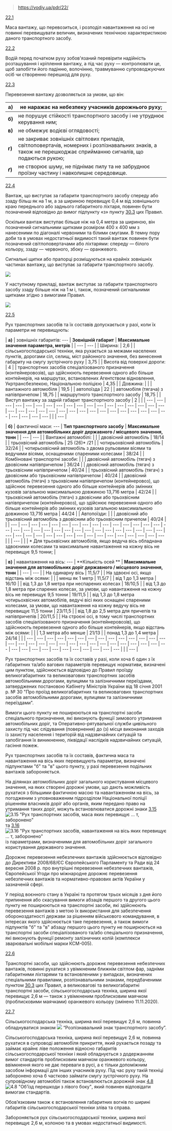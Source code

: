 > https://vodiy.ua/pdr/22/

[22.1](https://vodiy.ua/pdr/22/#221 "постійне посилання")

Маса вантажу, що перевозиться, і розподіл навантаження на осі не повинні перевищувати величин, визначених технічною характеристикою даного транспортного засобу.

[22.2](https://vodiy.ua/pdr/22/#222 "постійне посилання")

Водій перед початком руху зобов'язаний перевірити надійність розташування і кріплення вантажу, а під час руху — контролювати це, щоб запобігти його падінню, волочінню, травмуванню супроводжуючих осіб чи створенню перешкод для руху.

[22.3](https://vodiy.ua/pdr/22/#223 "постійне посилання")

Перевезення вантажу дозволяється за умови, що він:

| **a)** | не наражає на небезпеку учасників дорожнього руху; |
| --- | --- |
| **б)** | не порушує стійкості транспортного засобу і не утруднює керування ним; |
| **в)** | не обмежує водієві оглядовості; |
| **г)** | не закриває зовнішніх світлових приладів, світлоповертачів, номерних і розпізнавальних знаків, а також не перешкоджає сприйманню сигналів, що подаються рукою; |
| **ґ)** | не створює шуму, не піднімає пилу та не забруднює проїзну частину і навколишнє середовище. |

[22.4](https://vodiy.ua/pdr/22/#224 "постійне посилання")

Вантаж, що виступає за габарити транспортного засобу спереду або ззаду більш як на 1 м, а за шириною перевищує 0,4 м від зовнішнього краю переднього або заднього габаритного ліхтаря, повинен бути позначений відповідно до вимог підпункту «з» пункту [30.3](https://vodiy.ua/pdr/30/#303) цих Правил.

Оскільки вантаж виступає більше ніж на 0,4 метра за шириною, він позначений сигнальними щитками розміром 400 х 400 мм з нанесеними по діагоналі червоними та білими смугами. В темну пору доби та в умовах недостатньої видимості такий вантаж повинен бути позначений світлоповертачами або ліхтарями: спереду — білого кольору, ззаду — червоного, збоку — оранжевого.

Сигнальні щитки або прапорці розміщуються на крайніх зовнішніх частинах вантажу, що виступає за габарити транспортного засобу.

![](https://vodiy.ua/media/questions/994_.jpg)

У наступному прикладі, вантаж виступає за габарити транспортного засобу ззаду більше ніж на 1 м і, також, позначений сигнальними щитками згідно з вимогами Правил.

![](https://vodiy.ua/media/questions/995_.jpg)

[22.5](https://vodiy.ua/pdr/22/#225 "постійне посилання")

Рух транспортних засобів та їх составів допускається у разі, коли їх параметри не перевищують:

| **а)** | зовнішніх габаритів:  ---  \| **Зовнішній габарит** \| **Максимальне значення параметра, метрів** \| \| --- \| --- \| \| Ширина: \| 2,6 \| \| сільськогосподарської техніки, яка рухається за межами населених пунктів, дорогами сіл, селищ, міст районного значення, без винесення габариту на смугу зустрічного руху \| 3,75 \| \| Висота від поверхні дороги: \| 4 \| \| транспортних засобів спеціалізованого призначення (контейнеровозів), що здійснюють перевезення одного або більше контейнерів, на маршрутах, встановлених Агентством відновлення, Укртрансбезпекою, Національною поліцією \| 4,35 \| \| Довжина: \|  \| \| вантажного автомобіля \| 19,5 \| \| автопоїзда \| 22 \| \| автомобіля (тягача) з напівпричепом \| 18,75 \| \| маршрутного транспортного засобу \| 18,75 \| \| Виступ вантажу за задній габарит транспортного засобу \| 2 \| |
| --- | --- | --- | --- | --- | --- | --- | --- | --- | --- | --- | --- | --- | --- | --- | --- | --- | --- | --- | --- | --- | --- | --- | --- | --- | --- | --- | --- | --- | --- | --- | --- | --- | --- | --- | --- | --- | --- |
|  | --- |

| **б)** | фактичної маси:  ---  \| **Тип транспортного засобу** \| **Максимальне значення для автомобільних доріг державного / місцевого значення, тонн** \| \| --- \| --- \| \| Вантажні автомобілі: \|  \| \| двовісний автомобіль \| 18/14 \| \| трьохвісний автомобіль \| 25 (26)\* /21 \| \| чотирьохвісний автомобіль \| 32/24 \| \| чотирьохвісний автомобіль з двома рульовими вісями та ведучими вісями, оснащеними спареними колесами \| 38/24 \| \| Комбіновані транспортні засоби: \|  \| \| двовісний автомобіль (тягач) з двовісним напівпричепом \| 36/24 \| \| двовісний автомобіль (тягач) з трьохвісним напівпричепом \| 40/24 \| \| трьохвісний автомобіль (тягач) з двовісним або трьохвісним напівпричепом \| 40/24 \| \| двовісний автомобіль (тягач) з трьохвісним напівпричепом (контейнеровоз), що здійснює перевезення одного або більше контейнерів або змінних кузовів загальною максимальною довжиною 13,716 метра \| 42/24 \| \| трьохвісний автомобіль (тягач) з двовісним або трьохвісним напівпричепом (контейнеровоз), що здійснює перевезення одного або більше контейнерів або змінних кузовів загальною максимальною довжиною 13,716 метра \| 44/24 \| \| Автопоїзди: \|  \| \| двовісний або трьохвісний автомобіль з двовісним або трьохвісним причепом \| 40/24 \| |
| --- | --- | --- | --- | --- | --- | --- | --- | --- | --- | --- | --- | --- | --- | --- | --- | --- | --- | --- | --- | --- | --- | --- | --- | --- | --- | --- | --- | --- | --- | --- | --- | --- | --- | --- | --- | --- | --- | --- | --- | --- | --- | --- | --- | --- | --- | --- |
|  | --- |
|  | \* Для трьохвісних автомобілів, якщо ведуча вісь обладнана здвоєними колесами та максимальне навантаження на кожну вісь не перевищує 9,5 тонни; |

| **в)** | навантаження на вісь:  ---  \| **Кількість осей   ** \| **Максимальне значення для автомобільних доріг державного / місцевого значення, тонн** \| \| --- \| --- \| \| На одинарну вісь \| 11,5/7 \| \| На здвоєні осі, якщо відстань між осями: \|  \| \| менш як 1 метр \| 11,5/7 \| \| від 1 до 1,3 метра \| 16/10 \| \| від 1,3 до 1,8 метра при неспарених колесах \| 18/10,5 \| \| від 1,3 до 1,8 метра при спарених колесах, за умови, що навантаження на кожну вісь не перевищує 9,5 тонни \| 19/11,5 \| \| від 1,3 до 1,8 метра чотирьохвісних автомобілів, ведучі вісі яких оснащені спареними колесами, за умови, що навантаження на кожну ведучу вісь не перевищує 11,5 тонни \| 23/11,5 \| \| від 1,8 до 2,5 метра для причепів та напівпричепів \| 20/11,5 \| \| На строєні осі, в тому числі транспортних засобів спеціалізованого призначення (контейнеровозів), що здійснюють перевезення одного або більше контейнерів, якщо відстань між осями: \|  \| \| 1,3 метра або менше \| 21/13 \| \| понад 1,3 до 1,4 метра \| 24/14 \| |
| --- | --- | --- | --- | --- | --- | --- | --- | --- | --- | --- | --- | --- | --- | --- | --- | --- | --- | --- | --- | --- | --- | --- | --- | --- | --- | --- | --- | --- | --- | --- | --- | --- | --- | --- | --- | --- | --- | --- | --- | --- |
|  | --- |

Рух транспортних засобів та їх составів у разі, коли хоча б один з їх габаритних та/або вагових параметрів перевищує нормативи, визначені цим пунктом, здійснюється відповідно до Правил проїзду великогабаритних та великовагових транспортних засобів автомобільними дорогами, вулицями та залізничними переїздами, затверджених постановою Кабінету Міністрів України від 18 січня 2001 р. № 30 "Про проїзд великогабаритних та великовагових транспортних засобів автомобільними дорогами, вулицями та залізничними переїздами".

Вимоги цього пункту не поширюються на транспортні засоби спеціального призначення, які виконують функції зимового утримання автомобільних доріг, та Оперативно-рятувальної служби цивільного захисту під час слідування (повернення) до (з) місця виконання заходів із захисту населення і територій від надзвичайних ситуацій та запобігання їх виникненню, ліквідації наслідків надзвичайних ситуацій, гасіння пожеж.

Рух транспортних засобів та їх составів, фактична маса та навантаження на вісь яких перевищують параметри, визначені підпунктами "б" та "в" цього пункту, у разі перевезення подільних вантажів забороняється.

На ділянках автомобільних доріг загального користування місцевого значення, на яких створені дорожні умови, що дають можливість рухатися з більшими фактичною масою та навантаженням на вісь, за погодженим з уповноваженим підрозділом Національної поліції рішенням власників доріг або органів, яким передано право на утримання таких доріг, можуть встановлюватися дорожні знаки [3.15](https://vodiy.ua/znaky/3/3.15/) ![3.15 "Рух транспортних засобів, маса яких перевищує ... т, заборонено"](https://vodiy.ua/media/uploads/signs/3.15.png) та [3.16](https://vodiy.ua/znaky/3/3.16/) ![3.16 "Рух транспортних засобів, навантаження на вісь яких перевищує ... т, заборонено"](https://vodiy.ua/media/uploads/signs/3.16.png) із параметрами, визначеними для автомобільних доріг загального користування державного значення.

Дорожнє перевезення небезпечних вантажів здійснюється відповідно до Директиви 2008/68/ЄС Європейського Парламенту та Ради від 24 вересня 2008 р. про внутрішні перевезення небезпечних вантажів, Європейської Угоди про міжнародне дорожнє перевезення небезпечних вантажів та нормативно-правових актів України у зазначеній сфері.

У період воєнного стану в Україні та протягом трьох місяців з дня його припинення або скасування вимоги абзаців першого та другого цього пункту не поширюються на транспортні засоби, які здійснюють перевезення вантажів з метою їх використання для забезпечення обороноздатності держави за рішенням військового командування, в інтересах якого здійснюється таке перевезення, а також вимоги підпунктів "б" та "в" абзацу першого цього пункту не поширюються на транспортні засоби спеціалізованого та/або спеціального призначення, які виконують функції ремонту залізничних колій (комплекси зварювальні мобільні марки КСМ-005).

[22.6](https://vodiy.ua/pdr/22/#226 "постійне посилання")

Транспортні засоби, що здійснюють дорожнє перевезення небезпечних вантажів, повинні рухатися з увімкненим ближнім світлом фар, задніми габаритними ліхтарями та встановленими у випадках, визначених спеціальними правилами, розпізнавальними знаками, передбаченими пунктом [30.3](https://vodiy.ua/pdr/30/#303) цих Правил, а великовагові та великогабаритні транспортні засоби, сільськогосподарська техніка, ширина якої перевищує 2,6 м — також з увімкненим проблисковим маячком (проблисковими маячками) оранжевого кольору (змінено 11.11.2020).

[22.7](https://vodiy.ua/pdr/22/#227 "постійне посилання")

Сільськогосподарська техніка, ширина якої перевищує 2,6 м, повинна обладнуватися знаком ![](https://vodiy.ua/media/uploads/8.14.png) “Розпізнавальний знак транспортного засобу”.

Сільськогосподарська техніка, ширина якої перевищує 2,6 м, повинна рухатися в супроводі автомобіля прикриття, який рухається позаду та займає крайнє ліве положення відносно габаритів сільськогосподарської техніки і який обладнується з додержанням вимог стандартів проблисковим маячком оранжевого кольору, ввімкнення якого не дає переваги в русі, а є тільки допоміжним засобом інформації для інших учасників руху. Під час руху такій техніці заборонено хоча б частково займати смугу зустрічного руху. На супровідному автомобілі також встановлюється дорожній знак [4.8](https://vodiy.ua/znaky/4/4.8/) ![4.8 "Об’їзд перешкоди з лівого боку"](https://vodiy.ua/media/uploads/signs/4.8.png), який повинен відповідати вимогам стандартів.

Обов’язковим також є встановлення габаритних вогнів по ширині габаритів сільськогосподарської техніки зліва та справа.

Забороняється рух сільськогосподарської техніки, ширина якої перевищує 2,6 м, колоною та в умовах недостатньої видимості.